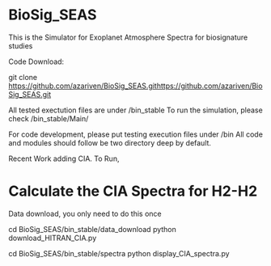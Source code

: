 # BioSig_SEAS


This is the Simulator for Exoplanet Atmosphere Spectra for biosignature studies

Code Download:

git clone https://github.com/azariven/BioSig_SEAS.githttps://github.com/azariven/BioSig_SEAS.git


All tested exectution files are under /bin_stable
To run the simulation, please check /bin_stable/Main/

For code development, please put testing execution files under /bin
All code and modules should follow be two directory deep by default.

Recent Work adding CIA. To Run, 


# Calculate the CIA Spectra for H2-H2
Data download, you only need to do this once

cd BioSig_SEAS/bin_stable/data_download
python download_HITRAN_CIA.py

cd BioSig_SEAS/bin_stable/spectra
python display_CIA_spectra.py
